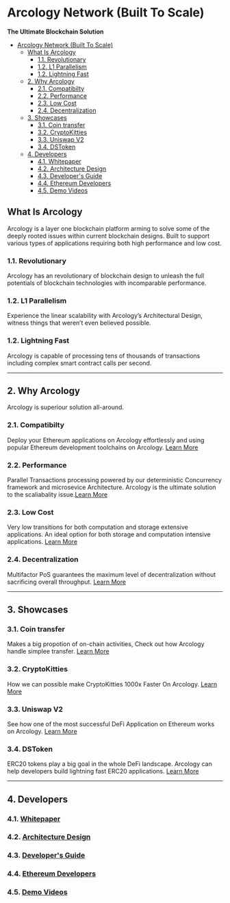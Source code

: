 # Arcology Network (Built To Scale)

**The Ultimate Blockchain Solution**


- [Arcology Network (Built To Scale)](#arcology-network-built-to-scale)
  - [What Is Arcology](#what-is-arcology)
    - [1.1. Revolutionary](#11-revolutionary)
    - [1.2. L1 Parallelism](#12-l1-parallelism)
    - [1.2. Lightning Fast](#12-lightning-fast)
  - [2. Why Arcology](#2-why-arcology)
    - [2.1. Compatibilty](#21-compatibilty)
    - [2.2. Performance](#22-performance)
    - [2.3. Low Cost](#23-low-cost)
    - [2.4. Decentralization](#24-decentralization)
  - [3. Showcases](#3-showcases)
    - [3.1. Coin transfer](#31-coin-transfer)
    - [3.2. CryptoKitties](#32-cryptokitties)
    - [3.3. Uniswap V2](#33-uniswap-v2)
    - [3.4. DSToken](#34-dstoken)
  - [4. Developers](#4-developers)
    - [4.1. Whitepaper](#41-whitepaper)
    - [4.2. Architecture Design](#42-architecture-design)
    - [4.3. Developer's Guide](#43-developers-guide)
    - [4.4. Ethereum Developers](#44-ethereum-developers)
    - [4.5. Demo Videos](#45-demo-videos)
  
## What Is Arcology
Arcology is a layer one blockchain platform arming to solve some of the deeply rooted issues within current blockchain designs. Built to support various types of applications requiring both high performance and low cost.

### 1.1. Revolutionary
Arcology has an revolutionary of blockchain design to unleash the full potentials of blockchain technologies with incomparable performance.

### 1.2. L1 Parallelism 
Experience the linear scalability with Arcology’s Architectural Design, witness things that weren’t even believed possible.

### 1.2. Lightning Fast 
Arcology is capable of processing tens of thousands of transactions including complex smart contract calls per second.

---

## 2. Why Arcology
Arcology is superiour solution all-around.

### 2.1. Compatibilty
Deploy your Ethereum applications on Arcology effortlessly and using popular Ethereum development toolchains on Arcology.  [Learn More](./why-arcology/compatibilty.md) 

### 2.2. Performance
Parallel Transactions processing powered by our deterministic Concurrency framework and microsevice Architecture. Arcology is the ultimate solution to the scaliabality issue.[Learn More](./why-arcology/performance.md) 

### 2.3. Low Cost
Very low transitions for both computation and storage extensive applications. An ideal option for both storage and computation intensive applications. [Learn More](./why-arcology/lowcost.md)

### 2.4. Decentralization
Multifactor PoS guarantees the maximum level of decentralization without sacrificing overall throughput. [Learn More](./why-arcology/decentralization.md)

---

## 3. Showcases

### 3.1. Coin transfer

Makes a big propotion of on-chain activities, Check out how Arcology handle simplee transfer. [Learn More](../content/showcases/showcases.md)

### 3.2. CryptoKitties

How we can possible make CryptoKitties 1000x Faster On Arcology. [Learn More](../content/showcases/showcases.md)


### 3.3. Uniswap V2

See how one of the most successful DeFi Application on Ethereum works on Arcology. [Learn More](../content/showcases/showcases.md)


### 3.4. DSToken

ERC20 tokens play a big goal in the whole DeFi landscape. Arcology can help developers build lightning fast ERC20 applications. [Learn More](../content/showcases/showcases.md)

---
## 4. Developers
### 4.1. [Whitepaper](https://docs.arcology.network/docs/introduction.html)
### 4.2. [Architecture Design](./developers/architecture/architecture-overview.md)
### 4.3. [Developer's Guide](./developers/programming/arcology/concurrent-programming-guide.md)
### 4.4. [Ethereum Developers](./developers/programming/ethereum/ethereum-programming-guide.md)
### 4.5. [Demo Videos](https://www.youtube.com/channel/UCkX5FKU1BU4wTmXZlEbmOhA)
